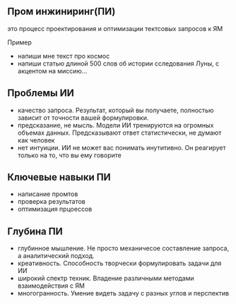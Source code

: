 ## Пром инжиниринг(ПИ)
это процесс проектирования и оптимизации тектсовых запросов к ЯМ

Пример
- напиши мне текст про космос
- напиши статью длиной 500 слов об истории сследования Луны, с акцентом на миссию...

## Проблемы ИИ
- качество запроса. Результат, который вы получаете, полностью зависит от точности вашей формулировки.
- предсказание, не мысль. Модели ИИ тренируются на огромных объемах данных. Предсказывают ответ статистически, не думают как человек
- нет интуиции. ИИ не может вас понимать инутитивно. Он реагирует только на то, что вы ему говорите

## Ключевые навыки ПИ
- написание промтов
- проверка результатов
- оптимизация прцоессов

## Глубина ПИ
- глубинное мышление. Не просто механичесое составление запроса, а аналитический подход.
- креативность. Способность творчески формулировать задачи для ИИ
- широкий спектр техник. Владение различными методами взаимодействия с ЯМ
- многогранность. Умение видеть задачу с разных углов и перспектив